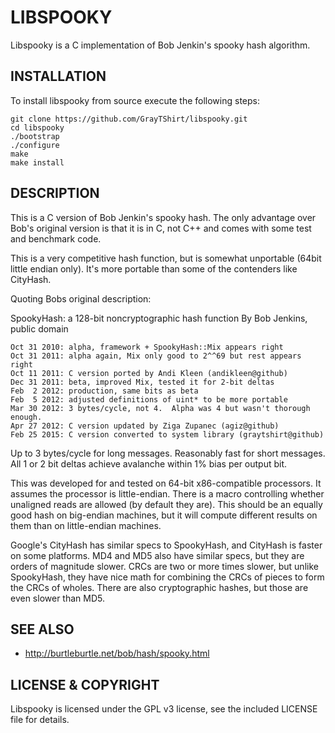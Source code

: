 LIBSPOOKY
=========

Libspooky is a C implementation of Bob Jenkin's spooky hash algorithm.

INSTALLATION
------------

To install libspooky from source execute the following steps:

	git clone https://github.com/GrayTShirt/libspooky.git
	cd libspooky
	./bootstrap
	./configure
	make
	make install


DESCRIPTION
-----------

This is a C version of Bob Jenkin's spooky hash. The only advantage over
Bob's original version is that it is in C, not C++ and comes with
some test and benchmark code.

This is a very competitive hash function, but is somewhat unportable
(64bit little endian only). It's more portable than some of the 
contenders like CityHash.

Quoting Bobs original description:

SpookyHash: a 128-bit noncryptographic hash function
By Bob Jenkins, public domain

	Oct 31 2010: alpha, framework + SpookyHash::Mix appears right
	Oct 31 2011: alpha again, Mix only good to 2^^69 but rest appears right
	Oct 11 2011: C version ported by Andi Kleen (andikleen@github)
	Dec 31 2011: beta, improved Mix, tested it for 2-bit deltas
	Feb  2 2012: production, same bits as beta
	Feb  5 2012: adjusted definitions of uint* to be more portable
	Mar 30 2012: 3 bytes/cycle, not 4.  Alpha was 4 but wasn't thorough enough.
	Apr 27 2012: C version updated by Ziga Zupanec (agiz@github)
	Feb 25 2015: C version converted to system library (graytshirt@github)

Up to 3 bytes/cycle for long messages.  Reasonably fast for short messages.
All 1 or 2 bit deltas achieve avalanche within 1% bias per output bit.

This was developed for and tested on 64-bit x86-compatible processors.
It assumes the processor is little-endian.  There is a macro
controlling whether unaligned reads are allowed (by default they are).
This should be an equally good hash on big-endian machines, but it will
compute different results on them than on little-endian machines.

Google's CityHash has similar specs to SpookyHash, and CityHash is faster
on some platforms.  MD4 and MD5 also have similar specs, but they are orders
of magnitude slower.  CRCs are two or more times slower, but unlike 
SpookyHash, they have nice math for combining the CRCs of pieces to form 
the CRCs of wholes.  There are also cryptographic hashes, but those are even 
slower than MD5.

SEE ALSO
--------

* http://burtleburtle.net/bob/hash/spooky.html

LICENSE & COPYRIGHT
-------------------

Libspooky is licensed under the GPL v3 license, see the included LICENSE file for details.
